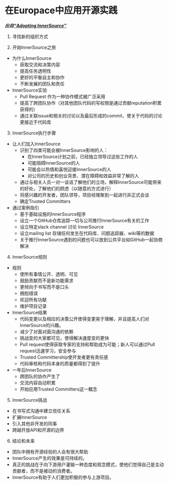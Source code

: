 # 在Europace中应用开源实践
***出自[“Adopting InnerSource”](https://innersourcecommons.org/resources/books/adoptinginnersource/)***
1. 寻找新的组织方式

2. 开始InnerSource之旅
  - 为什么InnerSource
    - 获取交流和决策内容
    - 提高任务透明性
    - 更好的平衡自主和协作
    - 不断发展的团队和责任
  - InnerSource实验
    - Pull Request 作为一种协作模式被广泛采用
    - 提高了跨团队协作（对其他团队代码的写权限是通过贡献reputation积累获得的）
    - 通过关联issue和相关的讨论以及最后形成的commit，使关于代码的讨论更接近于代码库
3. InnerSource执行步骤
  - 让人们加入InnerSource
    - 识别了四类可能会被InnerSource影响的人：
      - 在InnerSource计划之前，已经独立领导过这些工作的人
      - 可能阻碍InnerSource的人
      - 可能会以热情和喜悦迎接InnerSource的人
      - 对公司的历史和创业背景、潜在障碍和效益非常了解的人
    - 通过与相关人员一对一谈话了解他们的立场，解释InnerSource可能带来的好处，了解他们的顾虑（以随意的方式进行）
    - 将感兴趣的开发者，团队领导，项目经理聚到一起进行非正式会谈
    - 确定Trusted Committers
  - 通过案例指引
    - 基于基础设施的InnerSource程序
    - 设立一个GitHub仓库追踪一切与公司推行InnerSource有关的工作
    - 设立特定slack channel 讨论 InnerSource
    - 设立mailing list 存储任何发生在代码库、问题追踪器、wiki等的数据
    - 关于推行InnerSource遇到的问题也可以放到公共平台如GitHub一起协商解决
4. InnerSource规则
  - 规则
      - 使所有事情公开、透明、可见
      - 鼓励贡献而不是新功能需求
      - 更倾向于书写而不是口头
      - 拥抱错误
      - 欢迎所有功献
      - 维护项目记录
  - InnerSource结果
    - 代码变更以及相应的决策公开使得变更易于理解，并且提高人们对InnerSource的兴趣。
    - 减少了对面对面沟通的依赖
    - 挑战变的大家都可见，使得解决速度变的更快
    - Pull request使得获取专家的支持和帮助成为可能；新人可以通过Pull request迅速学习，安全参与
    - Trusted Committership使开发者更有责任感
    - 代码审核和代码本身的质量都得到了提升
  - 一年后InnerSource
    - 跨团队的协作产生了
    - 交流内容自动积累
    - 开始应用Trusted Committers这一概念 
5. InnerSource挑战
  - 在书写式沟通中建立信任关系
  - 扩展InnerSource
  - 引入其他非开发的同事
  - 跨越开放API和开源的边界
6. 结论和未来
  - 团队中拥有开源经验的人会有很大帮助
  - InnerSource产生的效果是可持续的。
  - 真正的挑战在于向下游用户灌输一种态度和观念模式，使他们觉得自己是主动贡献者，而不是被动的消费者。
  - InnerSource有助于人们更加积极的参与上游项目。
